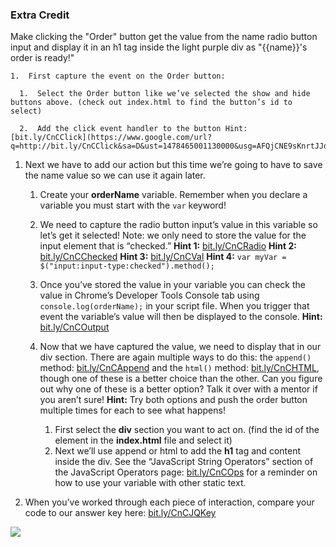 ### Extra Credit

Make clicking the "Order" button get the value from the name radio button input and display it in an h1 tag inside the light purple div as &quot;{{name}}&#039;s order is ready!&quot;

    1.  First capture the event on the Order button:

      1.  Select the Order button like we’ve selected the show and hide buttons above. (check out index.html to find the button’s id to select)
      
      2.  Add the click event handler to the button Hint: [bit.ly/CnCClick](https://www.google.com/url?q=http://bit.ly/CnCClick&sa=D&ust=1478465001130000&usg=AFQjCNE9sKnrtJJdiDZGcwrRkpyOAwaCvg)

  1.  Next we have to add our action but this time we’re going to have to save the name value so we can use it again later.

      1.  Create your **orderName** variable.  Remember when you declare a variable you must start with the `var` keyword!
      2.  We need to capture the radio button input’s value in this variable  so let’s get it selected!  Note: we only need to store the value for the input element that is “checked.” **Hint 1:** [bit.ly/CnCRadio](https://www.google.com/url?q=http://bit.ly/CnCRadio&sa=D&ust=1478465001132000&usg=AFQjCNFkmjVHQ0WwM9G63fZV5-bX8fqeJw) **Hint 2:** [bit.ly/CnCChecked](http://bit.ly/CnCChecked) **Hint 3:** [bit.ly/CnCVal](https://www.google.com/url?q=http://bit.ly/CnCVal&sa=D&ust=1478465001133000&usg=AFQjCNEOLMx1XT212cHayeyAbhTunDflNg) **Hint 4:** `var myVar = $("input:input-type:checked").method();`
      3.  Once you’ve stored the value in your variable you can check the value in Chrome’s Developer Tools Console tab using `console.log(orderName);` in your script file.  When you trigger that event the variable’s value will then be displayed to the console. **Hint:** [bit.ly/CnCOutput](http://bit.ly/CnCOutput)
      4.  Now that we have captured the value, we need to display that in our div section.  There are again multiple ways to do this: the `append()` method: [bit.ly/CnCAppend](http://bit.ly/CnCAppend)  and the `html()` method: [bit.ly/CnCHTML](http://bit.ly/CnCHTML), though one of these is a better choice than the other. Can you figure out why one of these is a better option?  Talk it over with a mentor if you aren’t sure! **Hint:** Try both options and push the order button multiple times for each to see what happens!

          1.  First select the **div** section you want to act on.  (find the id of the element in the **index.html** file and select it)
          2.  Next we’ll use append or html to add the **h1** tag and content inside the div.  See the “JavaScript String Operators” section of the JavaScript Operators page: [bit.ly/CnCOps](http://bit.ly/CnCOps) for a reminder on how to use your variable with other static text.

1.  When you’ve worked through each piece of interaction, compare your code to our answer key here: [bit.ly/CnCJQKey](http://bit.ly/CnCJQKey)

![](../images/drink.png)
